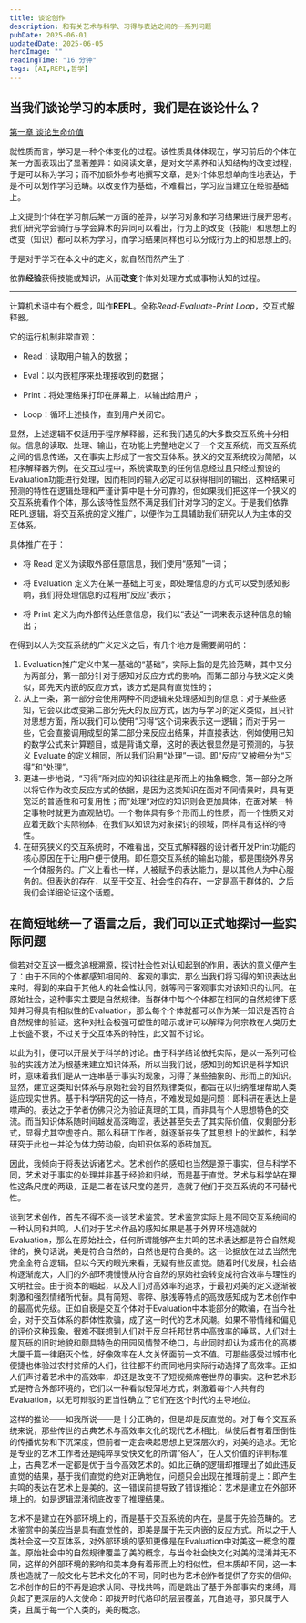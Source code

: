 ```yaml
---
title: 谈论创作
description: 和有关艺术与科学、习得与表达之间的一系列问题
pubDate: 2025-06-01
updatedDate: 2025-06-05
heroImage: ""
readingTime: "16 分钟"
tags: [AI,REPL,哲学]
---
```

## 当我们谈论学习的本质时，我们是在谈论什么？
[第一章 谈论生命价值](/blog/谈论生命价值/)

就性质而言，学习是一种个体变化的过程。该性质具体体现在，学习前后的个体在某一方面表现出了显著差异：如阅读文章，是对文学素养和认知结构的改变过程，于是可以称为学习；而不加额外参考地撰写文章，是对个体思想单向性地表达，于是不可以划作学习范畴。以改变作为基础，不难看出，学习应当建立在经验基础上。

上文提到个体在学习前后某一方面的差异，以学习对象和学习结果进行展开思考。我们研究学会骑行与学会算术的异同可以看出，行为上的改变（技能）和思想上的改变（知识）都可以称为学习，而学习结果同样也可以分成行为上的和思想上的。

于是对于学习在本文中的定义，就自然而然产生了：

依靠**经验**获得技能或知识，从而**改变**个体对处理方式或事物认知的过程。

---

计算机术语中有个概念，叫作**REPL**。全称*Read-Evaluate-Print Loop*，交互式解释器。

它的运行机制非常直观：

- Read：读取用户输入的数据；

- Eval：以内嵌程序来处理接收到的数据；

- Print：将处理结果打印在屏幕上，以输出给用户；

- Loop：循环上述操作，直到用户关闭它。

显然，上述逻辑不仅适用于程序解释器，还和我们遇见的大多数交互系统十分相似。信息的读取、处理、输出，在功能上完整地定义了一个交互系统，而交互系统之间的信息传递，又在事实上形成了一套交互体系。狭义的交互系统较为简陋，以程序解释器为例，在交互过程中，系统读取到的任何信息经过且只经过预设的Evaluation功能进行处理，因而相同的输入必定可以获得相同的输出，这种结果可预测的特性在逻辑处理和严谨计算中是十分可靠的，但如果我们把这样一个狭义的交互系统看作个体，那么该特性显然不满足我们针对学习的定义。于是我们依靠REPL逻辑，将交互系统的定义推广，以便作为工具辅助我们研究以人为主体的交互体系。

具体推广在于：

- 将 Read 定义为读取外部任意信息，我们使用“感知”一词；

- 将 Evaluation 定义为在某一基础上可变，即处理信息的方式可以受到感知影响，我们将处理信息的过程用“反应”表示；

- 将 Print 定义为向外部传达任意信息，我们以“表达”一词来表示这种信息的输出；

在得到以人为交互系统的广义定义之后，有几个地方是需要阐明的：

1. Evaluation推广定义中某一基础的“基础”，实际上指的是先验范畴，其中又分为两部分，第一部分针对于感知对反应方式的影响，而第二部分与狭义定义类似，即先天内嵌的反应方式，该方式是具有直觉性的；
2. 从上一条，第一部分会使用两种不同逻辑来处理感知到的信息：对于某些感知，它会以此改变第二部分先天的反应方式，因为与学习的定义类似，且只针对思想方面，所以我们可以使用”习得“这个词来表示这一逻辑；而对于另一些，它会直接调用成型的第二部分来反应出结果，并直接表达，例如使用已知的数学公式来计算题目，或是背诵文章，这时的表达很显然是可预测的，与狭义 Evaluate 的定义相同，所以我们沿用“处理”一词。即“反应”又被细分为“习得”和“处理”。
3. 更进一步地说，“习得”所对应的知识往往是形而上的抽象概念，第一部分之所以将它作为改变反应方式的依据，是因为这类知识在面对不同情景时，具有更宽泛的普适性和可复用性；而”处理“对应的知识则会更加具体，在面对某一特定事物时就更为直观贴切。一个物体具有多个形而上的性质，而一个性质又对应着无数个实际物体，在我们以知识为对象探讨的领域，同样具有这样的特性。
4. 在研究狭义的交互系统时，不难看出，交互式解释器的设计者开发Print功能的核心原因在于让用户便于使用。即任意交互系统的输出功能，都是围绕外界另一个体服务的。广义上看也一样，人被赋予的表达能力，是以其他人为中心服务的。但表达的存在，以至于交互、社会性的存在，一定是高于群体的，之后我们会详细论证这个话题。

## 在简短地统一了语言之后，我们可以正式地探讨一些实际问题

倘若对交互这一概念追根溯源，探讨社会性对认知起到的作用，表达的意义便产生了：由于不同的个体都感知相同的、客观的事实，那么当我们将习得的知识表达出来时，得到的来自于其他人的社会性认同，就等同于客观事实对该知识的认同。在原始社会，这种事实主要是自然规律。当群体中每个个体都在相同的自然规律下感知并习得具有相似性的Evaluation，那么每个个体就都可以作为某一知识是否符合自然规律的验证。这种对社会极强可塑性的暗示或许可以解释为何宗教在人类历史上长盛不衰，不过关于交互体系的特性，此文暂不讨论。

以此为引，便可以开展关于科学的讨论。由于科学结论依托实际，是以一系列可检验的实践方法为根基来建立知识体系，所以当我们说，感知到的知识是科学知识时，意味着我们是从一连串基于事实的现象，习得了某些抽象的、形而上的知识。显然，建立这类知识体系与原始社会的自然规律类似，都旨在以归纳推理帮助人类适应现实世界。基于科学研究的这一特点，不难发现如是问题：即科研在表达上是噤声的。表达之于学者仿佛只沦为验证真理的工具，而非具有个人思想特色的交流。而当知识体系随时间越发高深晦涩，表达甚至失去了其实际价值，仅剩部分形式，显得尤其空虚苍白。那么科研工作者，就逐渐丧失了其思想上的优越性，科学研究于此也一并沦为体力劳动般，向知识体系的添砖加瓦。

因此，我倾向于将表达诉诸艺术。艺术创作的感知也当然是源于事实，但与科学不同，艺术对于事实的处理并非基于经验和归纳，而是基于直觉。艺术与科学站在理性这条尺度的两级，正是二者在该尺度的差异，造就了他们于交互系统的不可替代性。

谈到艺术创作，首先不得不谈一谈艺术鉴赏。艺术鉴赏实际上是不同交互系统间的一种认同和共鸣。人们对于艺术作品的感知如果是基于外界环境造就的Evaluation，那么在原始社会，任何所谓能够产生共鸣的艺术表达都是符合自然规律的，换句话说，美是符合自然的，自然也是符合美的。这一论据放在过去当然完完全全符合逻辑，但以今天的眼光来看，无疑有些反直觉。随着时代发展，社会结构逐渐庞大，人们的外部环境慢慢从符合自然的原始社会转变成符合效率与理性的文明社会。由于资本的崛起，以及人们对高效率的追求，于最初对美的定义逐渐被刺激和强烈情绪所代替。具有简短、零碎、肤浅等特点的高效感知成为艺术创作中的最高优先级。正如自亵是交互个体对于Evaluation中本能部分的欺骗，在当今社会，对于交互体系的群体性欺骗，成了这一时代的艺术风潮。如果不带情绪和偏见的评价这种现象，很难不联想到人们对于反乌托邦世界中高效率的唾骂，人们对土屋瓦砾的旧时地貌和颇具特色的田园风情赞不绝口，与此同时却认为城市化的高楼大厦千篇一律磨灭个性，好像效率在人文关怀面前一文不值。可那些感受过城市化便捷也体验过农村贫瘠的人们，往往都不约而同地用实际行动选择了高效率。正如人们声讨着艺术中的高效率，却还是改变不了短视频席卷世界的事实。这种艺术形式是符合外部环境的，它们以一种看似轻薄地方式，刺激着每个人共有的Evaluation，以无可辩驳的正当性确立了它们在这个时代的主导地位。

这样的推论——如我所说——是十分正确的，但是却是反直觉的。对于每个交互系统来说，那些传世的古典艺术与高效率文化的现代艺术相比，纵使后者有着压倒性的传播优势和下沉深度，但前者一定会唤起思想上更深层次的，对美的追求。无论是专业的艺术工作者还是纯粹享受快文化的所谓”俗人“，在人文价值的评判标准上，古典艺术一定都是优于当今高效艺术的。如此正确的逻辑却推理出了如此违反直觉的结果，基于我们直觉的绝对正确地位，问题只会出现在推理前提上：即产生共鸣的表达在艺术上是美的。这一错误前提导致了错误推论：艺术是建立在外部环境上的。如是逻辑混淆彻底改变了推理结果。

艺术不是建立在外部环境上的，而是基于交互系统的内在，是属于先验范畴的。艺术鉴赏中的美应当是具有直觉性的，即美是属于先天内嵌的反应方式。所以之于人类社会这一交互体系，对外部环境的感知更像是在Evaluation中对美这一概念的覆盖。原始社会中的自然规律覆盖了美的概念，与当今社会快文化对美的混淆并无不同，这样的外部环境的影响和美本身有着形而上的相似性，但本质却不同，这一本质也造就了一般文化与艺术文化的不同，同时也为艺术创作者提供了夯实的信仰。艺术创作的目的不再是追求认同、寻找共鸣，而是跳出了基于外部事实的束缚，肩负起了更深层的人文使命：即拨开时代烙印的层层覆盖，兀自追寻，那只属于人类，且属于每一个人类的，美的概念。